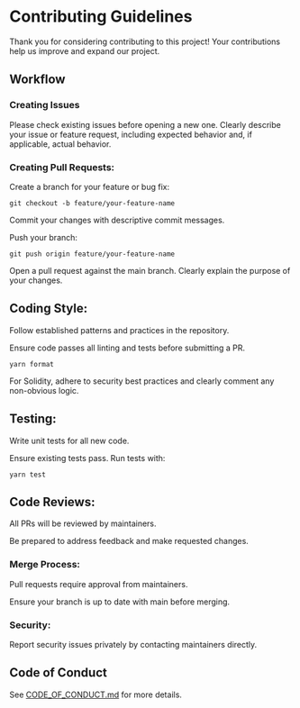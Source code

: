 # Contributing Guidelines

Thank you for considering contributing to this project! Your contributions help us improve and expand our project.

## Workflow

### Creating Issues

Please check existing issues before opening a new one. Clearly describe your issue or feature request, including expected behavior and, if applicable, actual behavior.

### Creating Pull Requests:

Create a branch for your feature or bug fix:
```
git checkout -b feature/your-feature-name
```
Commit your changes with descriptive commit messages.

Push your branch:
```
git push origin feature/your-feature-name
```
Open a pull request against the main branch. Clearly explain the purpose of your changes.

## Coding Style:

Follow established patterns and practices in the repository.

Ensure code passes all linting and tests before submitting a PR.
```
yarn format
```

For Solidity, adhere to security best practices and clearly comment any non-obvious logic.

## Testing:

Write unit tests for all new code.

Ensure existing tests pass. Run tests with:
```
yarn test
```
## Code Reviews:

All PRs will be reviewed by maintainers.

Be prepared to address feedback and make requested changes.

### Merge Process:

Pull requests require approval from maintainers.

Ensure your branch is up to date with main before merging.

### Security:

Report security issues privately by contacting maintainers directly.

## Code of Conduct
See [CODE_OF_CONDUCT.md](CODE_OF_CONDUCT.md) for more details.
